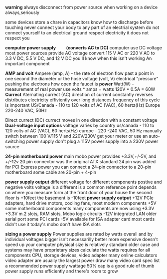 **warning**
always disconnect from power source when working on a device
always,seriously

some devices store a chare in capacitors
know how to discharge before touching
never connect your body to any part of an electrial system
do not connect yourself to an electrical ground
respect electricity
it does not respect you

**computer power supply          (converts AC to DC)**
computer use DC voltage
most power sources provide AC voltage
convert 115 V AC or 220 V AC
to 3.3 V DC, 5.5 V DC, and 12 V DC
you'll know when this isn't working
An important component

**AMP and volt**
Ampere (amp, A) - the rate of electron flow past a point in one second
the diameter or the hose
voltage (volt, V) electrical "pressure" pushing the electrons
how open the faucet is
**power**
Watt(W) - measurement of real power use
volts * amps = watts
120V * 0.5A = 60W
**Currect**
Aternating currect (AC)
direction of current constantly reverses
distributes electricity effiviently over long distances
frequency of this cycle is important
US/Canada - 110 to 120 volts of AC (VAC), 60 hertz(Hz)
Europe 220-240 VAC, 50Hz

Direct currect (DC)
currect moves in one direction with a constant voltage
**Dual-voltage input options**
voltage varies by country
us/canada - 110 to 120 volts of AC (VAC), 60 herts(Hz)
europe - 220 -240 VAC, 50 Hz
manually switch between 100 V/115 V and 220V/230V
get your meter
or use an auto-switching power supply
don't plug a 115V power supply into a 230V power source

**24-pin motherboard power**
main mobo power
provides +3.3V,+/-5V, and +/-12v
20 pin connector was the original ATX standard
24 pin was added for PCI Express power
you can connect a 24-pin connector to a 20-pin motherboard
some cable are 20-pin + 4-pin

**power supply output**
different voltage
for different components
postive and negative volts
voltage is a different is a common reference point
depends on where you measure form
at the front door of your house
the second floor is +10feet
the basement is -10feet
**power supply output**
+12V
PCIe adapters, hard drive motors, cooling fans, most modern components
+5V
some motherboard components
many components are now using +3.3V
+3.3V
m.2 slots, RAM slots, Mobo logic circuits
-12V
integrated LAN
older serial port
some PCI cards
-5V
available for ISA adapter card
most cards didn't use it
today's mobo don't have ISA slots

**sizing a power supply**
Power supplies are rated by watts
overall and by individual voltages
bigger isn't necessarilly better
more expensive doesn't speed up your computer
physical size is relatively standard
older case and systems may have proprietary sizes
calculate the watts requires for all components
CPU, storage devices, video adapter
many online calculators
video adapter are usually the largest power draw
many video card spec list a recommended power supply wattage
50% cap is a good rule of thumb
power supply runs efficiently and there's room to grow